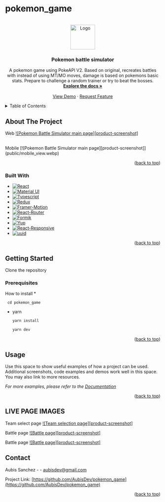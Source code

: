 # pokemon_game

<!-- Improved compatibility of back to top link: See: https://github.com/othneildrew/Best-README-Template/pull/73 -->
<a name="readme-top"></a>
<!--
*** Thanks for checking out the Best-README-Template. If you have a suggestion
*** that would make this better, please fork the repo and create a pull request
*** or simply open an issue with the tag "enhancement".
*** Don't forget to give the project a star!
*** Thanks again! Now go create something AMAZING! :D
-->


<!-- PROJECT LOGO -->
<br />
<div align="center">
  <a href="https://github.com/AubisDev/pokemon_game">
    <img src="public/iconlogo.ico" alt="Logo" width="80" height="80">
  </a>

<h3 align="center">Pokemon battle simulator</h3>

  <p align="center">
    A pokemon game using PokeAPI V2. Based on original, recreates battles with instead of using MT/MO moves, damage is based on pokemons basic stats. Prepare to challenge a random trainer or try to beat the bosses. 
    <br />
    <a href="https://github.com/AubisDev/pokemon_game"><strong>Explore the docs »</strong></a>
    <br />
    <br />
    <a href="https://pokemon-game-phi.vercel.app/home">View Demo</a>
    ·
    <a href="https://github.com/AubisDev/pokemon_game/issues">Request Feature</a>
  </p>
</div>



<!-- TABLE OF CONTENTS -->
<details>
  <summary>Table of Contents</summary>
  <ol>
    <li>
      <a href="#about-the-project">About The Project</a>
      <ul>
        <li><a href="#built-with">Built With</a></li>
      </ul>
    </li>
    <li>
      <a href="#getting-started">Getting Started</a>
      <ul>
        <li><a href="#prerequisites">Prerequisites</a></li>
        <li><a href="#installation">Installation</a></li>
      </ul>
    </li>
    <li><a href="#usage">Usage</a></li>
    <li><a href="#contact">Contact</a></li>
  </ol>
</details>



<!-- ABOUT THE PROJECT -->
## About The Project

Web
[![Pokemon Battle Simulator main page][product-screenshot]](public/mainpage.webp)

<br/>
Mobile
[![Pokemon Battle Simulator main page][product-screenshot]](public/mobile_view.webp)
<p align="right">(<a href="#readme-top">back to top</a>)</p>



### Built With

* [![React][React.js]][React-url]
* [![Material UI][Material_UI]][Material_url]
* [![Typescript][Typescript]][Typescript_url]
* [![Redux][Redux]][Redux_url]
* [![Framer-Motion][Framer-Motion]][Framer-Motion_url]
* [![React-Router][React-Router]][React-Router_url]
* [![Formik][Formik]][Formik_url]
* [![Yup][Yup]][Yup_URL]
* [![React-Responsive][React-Responsive]][React-Responsive_url]
* [![uuid][uuid]][uuid_url]



<p align="right">(<a href="#readme-top">back to top</a>)</p>



<!-- GETTING STARTED -->
## Getting Started

  Clone the repository

### Prerequisites
How to install 
* 
  ```
   cd pokemon_game
  ```
  
* yarn
  ```sh
  yarn install 
  ```
  
  ```sh
  yarn dev
  ```

<p align="right">(<a href="#readme-top">back to top</a>)</p>



<!-- USAGE EXAMPLES -->
## Usage

Use this space to show useful examples of how a project can be used. Additional screenshots, code examples and demos work well in this space. You may also link to more resources.

_For more examples, please refer to the [Documentation](https://example.com)_

<p align="right">(<a href="#readme-top">back to top</a>)</p>


<!-- APP IMAGES -->
## LIVE PAGE IMAGES

Team select page
[![Team selection page][product-screenshot]](public/pokemon_pick1.webp)

Battle page
[![Battle page][product-screenshot]](public/pokemon_pick2.webp)

Battle page
[![Battle page][product-screenshot]](public/pokemon_pick3.webp)

<!-- CONTACT -->
## Contact

Aubis Sanchez -  - aubisdev@gmail.com

Project Link: [https://github.com/AubisDev/pokemon_game](https://github.com/AubisDev/pokemon_game)

<p align="right">(<a href="#readme-top">back to top</a>)</p>




<!-- MARKDOWN LINKS & IMAGES -->
<!-- https://www.markdownguide.org/basic-syntax/#reference-style-links -->

[React.js]: https://img.shields.io/badge/React-20232A?style=for-the-badge&logo=react&logoColor=61DAFB
[React-url]: https://reactjs.org/
[Vue.js]: https://img.shields.io/badge/Vue.js-35495E?style=for-the-badge&logo=vuedotjs&logoColor=4FC08D
[Vue-url]: https://vuejs.org/
[Material_UI]: https://img.shields.io/badge/Material%20UI-35495E?style=for-the-badge&logo=materialui&logoColor=61DAFB
[Material_url]: https://mui.com/
[Typescript]: https://img.shields.io/badge/Typescript-35495E?style=for-the-badge&logo=typescript&logoColor=61DAFB
[Typescript_url]: https://www.typescriptlang.org/
[Redux]: https://img.shields.io/badge/Redux-35495E?style=for-the-badge&logo=redux&logoColor=61DAFB
[Redux_url]: https://redux.js.org/
[Framer-Motion]: https://img.shields.io/badge/Framer%20Motion-35495E?style=for-the-badge&logo=framer-motion&logoColor=61DAFB
[Framer-Motion_url]: https://www.framer.com/motion/
[React-Router]: https://img.shields.io/badge/React%20Router-35495E?style=for-the-badge&logo=react-router&logoColor=61DAFB
[React-Router_url]: https://reactrouter.com/en/main
[Formik]: https://img.shields.io/badge/Formik-35495E?style=for-the-badge&logo=formik&logoColor=61DAFB
[Formik_url]: https://formik.org/
[Yup]: https://img.shields.io/badge/Yup-35495E?style=for-the-badge&logo=yup&logoColor=61DAFB
[Yup_url]: https://www.npmjs.com/package/yup
[React-Responsive]: https://img.shields.io/badge/React%20Responsive-35495E?style=for-the-badge&logo=react-responsive&logoColor=61DAFB
[React-Responsive_url]: https://www.npmjs.com/package/react-responsive
[uuid]: https://img.shields.io/badge/uuid-35495E?style=for-the-badge&logo=uuid&logoColor=61DAFB
[uuid_url]: https://www.npmjs.com/package/uuid



